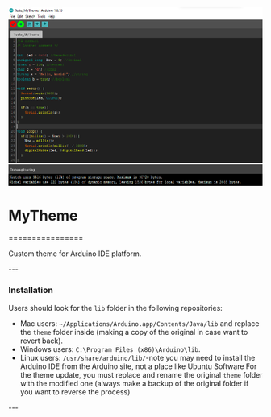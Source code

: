 ![screenshot](https://raw.githubusercontent.com/Carlos9852/MyTheme/master/Theme.png)

# MyTheme
================

Custom theme for Arduino IDE platform.

\-\-\-

### Installation
Users should look for the `lib` folder in the following repositories:
* Mac users: `~/Applications/Arduino.app/Contents/Java/lib` and replace the `theme` folder inside (making a copy of the original in case want to revert back).  
* Windows users: `C:\Program Files (x86)\Arduino\lib`.  
* Linux users: `/usr/share/arduino/lib/`-note you may need to install the Arduino IDE from the Arduino site, not a place like Ubuntu Software
For the theme update, you must replace and rename the original `theme` folder with the modified one (always make a backup of the original folder if you want to reverse the process)

\-\-\-
